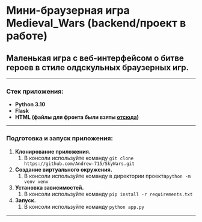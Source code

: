 # Мини-браузерная игра Medieval_Wars (backend/проект в работе)
## Маленькая игра с веб-интерфейсом о битве героев в стиле олдскульных браузерных игр.
____
### Cтек приложения:
- **Python 3.10**
- **Flask**
- **HTML (файлы для фронта были взяты [отсюда](https://github.com/skypro-008/coursework_5/tree/main/templates))**
____
### Подготовка и запуск приложения:
1. **Клонирование приложения.**
   1. В консоли иcпользуйте команду `git clone https://github.com/Andrew-715/SkyWars.git`
2. **Создание виртуального окружения.**
   1. В консоли используйте команду в директории проекта`python -m venv venv`
3. **Установка зависимостей.**
   1. В консоли используйте команду `pip install -r requirements.txt`
4. **Запуск.**
   1. В консоли используйте команду `python app.py`
____
